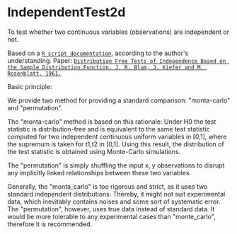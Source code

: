# IndependentTest2d
To test whether two continuous variables (observations) are independent or not.

Based on a [``R script documentation``](https://search.r-project.org/CRAN/refmans/robusTest/html/indeptest.html), according to the author's understanding.
Paper: [``Distribution Free Tests of Independence Based on the Sample Distribution Function. J. R. Blum, J. Kiefer and M. Rosenblatt, 1961.``](https://projecteuclid.org/journals/annals-of-mathematical-statistics/volume-32/issue-2/Distribution-Free-Tests-of-Independence-Based-on-the-Sample-Distribution/10.1214/aoms/1177705055.full)

Basic principle:
[](https://github.com/YAO-Shuyang/IndependentTest2d/blob/main/illustration1.png)

We provide two method for providing a standard comparison: "monta-carlo" and "permutation".

The "monta-carlo" method is based on this rationale:
Under H0 the test statistic is distribution-free and is equivalent to the same test statistic computed for two independent continuous uniform variables in [0,1], where the supremum is taken for t1,t2 in [0,1]. Using this result, the distribution of the test statistic is obtained using Monte-Carlo simulations.

The "permutation" is simply shuffling the input x, y observations to disrupt any implicitly linked relationships between these two variables.

Generally, the "monta_carlo" is too rigorous and strict, as it uses two standard independent distributions. Thereby, it might not suit experimental data, which inevitably contains noises and some sort of systematic error.
The "permutation", however, uses true data instead of standard data. It would be more tolerable to any experimental cases than "monte_carlo", therefore it is recommended.

